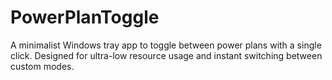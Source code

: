 # PowerPlanToggle
A minimalist Windows tray app to toggle between power plans with a single click. Designed for ultra-low resource usage and instant switching between custom modes.
